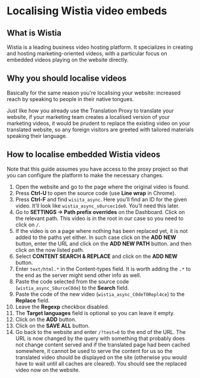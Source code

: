 # Localising Wistia video embeds

## What is Wistia
Wistia is a leading business video hosting platform. It specializes in creating and hosting marketing-oriented videos, with a particular focus on embedded videos playing on the website directly.

## Why you should localise videos
Basically for the same reason you're localising your website: increased reach by speaking to people in their native tongues.

Just like how you already use the Translation Proxy to translate your website, if your marketing team creates a localised version of your marketing videos, it would be prudent to replace the existing video on your translated website, so any foreign visitors are greeted with tailored materials speaking their language.

## How to localise embedded Wistia videos

Note that this guide assumes you have access to the proxy project so that you can configure the platform to make the necessary changes.

1.	Open the website and go to the page where the original video is found.
2.	Press **Ctrl-U** to open the source code (use **Line wrap** in Chrome).
3.	Press **Ctrl-F** and find `wisita_async`. Here you’ll find an ID for the given video. It’ll look like `wistia_async_s0urcec1de0`. You’ll need this later.
4.	Go to **SETTINGS -> Path prefix overrides** on the Dashboard. Click on the relevant path. This video is in the root in our case so you need to click on `/`.
5.	If the video is on a page where nothing has been replaced yet, it is not added to the paths yet either. In such case click on the **ADD NEW** button, enter the URL and click on the **ADD NEW PATH** button. and then click on the now listed path.
6.	Select **CONTENT SEARCH & REPLACE** and click on the **ADD NEW** button.
7.	Enter `text/html.*` in the Content-types field. It is worth adding the `.*` to the end as the server might send other info as well.
8.	Paste the code selected from the source code (`wistia_async_S0urceC0de`) to the **Search** field.
9.	Paste the code of the new video (`wistia_async_C0deT0Repl4ce`) to the **Replace** field.
10.	Leave the **Regexp** checkbox disabled.
11.	The **Target languages** field is optional so you can leave it empty.
12.	Click on the **ADD** button.
13.	Click on the **SAVE ALL** button.
14.	Go back to the website and enter `/?test=0` to the end of the URL. The URL is now changed by the query with something that probably does not change content served and if the translated page had been cached somewhere, it cannot be used to serve the content for us so the translated video should be displayed on the site (otherwise you would have to wait until all caches are cleared). You should see the replaced video now on the website.